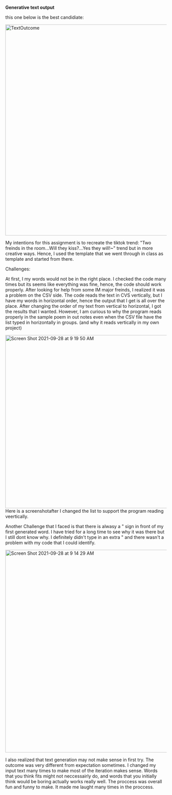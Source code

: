 **Generative text output**

this one below is the best candidiate: 

<img width="659" alt="TextOutcome" src="https://user-images.githubusercontent.com/89835270/134820364-b6b2def9-e7a7-46ec-bc1f-e24374fcab1a.png">

My intentions for this assignment is to recreate the tiktok trend: "Two freinds in the room...Will they kiss?...Yes they will!~" trend but in more creative ways. Hence, I used the template that we went through in class as template and started from there.


Challenges: 

At first, I my words would not be in the right place. I checked the code many times but its seems like everything was fine, hence, the code should work properly. After looking for help from some IM major freinds, I realized it was a problem on the CSV side. The code reads the text in CVS vertically, but I have my words in horizontal order, hence the output that I get is all over the place. After changing the order of my text from vertical to horizontal, I got the results that I wanted. However, I am curious to why the program reads properly in the sample poem in out notes even when the CSV file have the list typed in horizontally in groups. (and why it reads vertically in my own project) 

<img width="541" alt="Screen Shot 2021-09-28 at 9 19 50 AM" src="https://user-images.githubusercontent.com/89835270/135027689-fa20717f-d844-421e-ac88-87c1c95b4cde.png">
Here is a screenshotafter I changed the list to support the program reading veertically.



Another Challenge that I faced is that there is alwasy a " sign in front of my first generated word. I have tried for a long time to see why it was there but I still dont know why. I definitely didn't type in an extra " and there wasn't a problem with my code that I could identify.

<img width="633" alt="Screen Shot 2021-09-28 at 9 14 29 AM" src="https://user-images.githubusercontent.com/89835270/135027194-047d838f-125d-45e8-8881-a9feb104602e.png">


I also realized that text generation may not make sense in first try. The outcome was very different from expectation sometimes. I changed my input text many times to make most of the iteration makes sense. Words that you think fits might not neccessairly do, and words that you initially think would be boring actually works really well. The proccess was overall fun and funny to make. It made me laught many times in the proccess.
